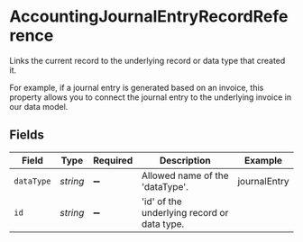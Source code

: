 # AccountingJournalEntryRecordReference

Links the current record to the underlying record or data type that created it. 

For example, if a journal entry is generated based on an invoice, this property allows you to connect the journal entry to the underlying invoice in our data model. 


## Fields

| Field                                       | Type                                        | Required                                    | Description                                 | Example                                     |
| ------------------------------------------- | ------------------------------------------- | ------------------------------------------- | ------------------------------------------- | ------------------------------------------- |
| `dataType`                                  | *string*                                    | :heavy_minus_sign:                          | Allowed name of the 'dataType'.             | journalEntry                                |
| `id`                                        | *string*                                    | :heavy_minus_sign:                          | 'id' of the underlying record or data type. |                                             |